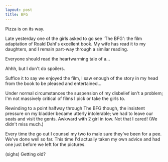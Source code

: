 ```yaml
---
layout: post
title: BFG
---
```


Pizza is on its way.

Late yesterday one of the girls asked to go see 'The BFG': the film adaptation of Roald Dahl's excellent book.  My wife has read it to my daughters, and I remain part-way through a similar reading.

Everyone should read the heartwarming tale of a…

Ahhh, but I don't do spoilers.

Suffice it to say we enjoyed the film, I saw enough of the story in my head from the book to be pleased and entertained…

Under normal circumstances the suspension of my disbelief isn't a problem; I'm not massively critical of films I pick or take the girls to.

Rewinding to a point halfway through The BFG though, the insistent pressure on my bladder became utterly intolerable; we had to leave our seats and visit the gents.  Awkward with 2 girl in tow.  Not that I cared!  (We didn't miss much.)

Every time the go out I counsel my two to male sure they've been for a pee.  We've done well so far.  This time I'd actually taken my own advice and had one just before we left for the pictures.

(sighs)  Getting old?
